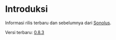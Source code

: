 # Introduksi

Informasi rilis terbaru dan sebelumnya dari [Sonolus](https://sonolus.com).

Versi terbaru: [0.8.3](./versions/0.8.3.md)
